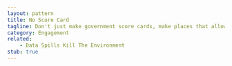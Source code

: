 ```yaml
---
layout: pattern
title: No Score Card
tagline: Don't just make government score cards, make places that allow people to act on that information.
category: Engagement
related:
    - Data Spills Kill The Environment
stub: true
---
```

